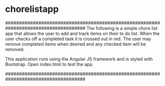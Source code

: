 # chorelistapp

#####################################################################################
The following is a simple chore list app that allows the user to add and track items on their to do list. When the user checks off a completed task it is crossed out in red. The user may remove completed items when desired and any checked item will be removed. 

This application runs using the Angular JS framework and is styled with Bootstrap. Open index.html to test the app. 

#####################################################################################